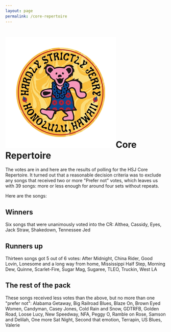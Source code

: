 ```yaml
---
layout: page
permalink: /core-repertoire
---
```

<h1><img class="ui avatar image" src="/images/hsj-circle-logo.png">Core Repertoire</h1>

The votes are in and here are the results of polling for the HSJ Core Repertoire. It turned out that a reasonable decision criteria was to exclude any songs that received two or more "Prefer not" votes, which leaves us with 39 songs: more or less enough for around four sets without repeats.

Here are the songs:

## Winners

Six songs that were unanimously voted into the CR: Althea, Cassidy, Eyes, Jack Straw, Shakedown, Tennessee Jed

## Runners up

Thirteen songs got 5 out of 6 votes: After Midnight, China Rider, Good Lovin, Lonesome and a long way from home, Mississippi Half Step, Morning Dew, Quinne, Scarlet-Fire, Sugar Mag, Sugaree, TLEO, Truckin, West LA

## The rest of the pack

These songs received less votes than the above, but no more than one "prefer not": Alabama Getaway, Big Railroad Blues, Blaze On, Brown Eyed Women, Candyman, Casey Jones, Cold Rain and Snow, GDTRFB, Golden Road, Loose Lucy, New Speedway, NFA, Peggy O, Ramble on Rose, Samson and Delilah, One more Sat Night, Second that emotion, Terrapin, US Blues, Valerie
